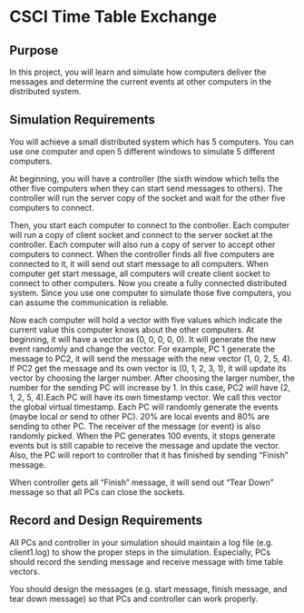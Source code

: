 # CSCI Time Table Exchange

## Purpose

In this project, you will learn and simulate how computers deliver the messages and determine the current events at other computers in the distributed system.

## Simulation Requirements



You will achieve a small distributed system which has 5 computers. You can use one computer and open 5 different windows to simulate 5 different computers.

At beginning, you will have a controller (the sixth window which tells the other five computers when they can start send messages to others). The controller will run the server copy of the socket and wait for the other five computers to connect. 

Then, you start each computer to connect to the controller. Each computer will run a copy of client socket and connect to the server socket at the controller. Each computer will also run a copy of server to accept other computers to connect. When the controller finds all five computers are connected to it, it will send out start message to all computers. When computer get start message, all computers will create client socket to connect to other computers. Now you create a fully connected distributed system. Since you use one computer to simulate those five computers, you can assume the communication is reliable.

Now each computer will hold a vector with five values which indicate the current value this computer knows about the other computers. At beginning, it will have a vector as (0, 0, 0, 0, 0). It will generate the new event randomly and change the vector. For example, PC 1 generate the message to PC2, it will send the message with the new vector (1, 0, 2, 5, 4). If PC2 get the message and its own vector is (0, 1, 2, 3, 1), it will update its vector by choosing the larger number. After choosing the larger number, the number for the sending PC will increase by 1. In this case, PC2 will have (2, 1, 2, 5, 4).Each PC will have its own timestamp vector. We call this vector the global virtual timestamp. Each PC will randomly generate the events (maybe local or send to other PC). 20% are local events and 80% are sending to other PC. The receiver of the message (or event) is also randomly picked. When the PC generates 100 events, it stops generate events but is still capable to receive the message and update the vector. Also, the PC will report to controller that it has finished by sending “Finish” message.

When controller gets all “Finish” message, it will send out “Tear Down” message so that all PCs can close the sockets.

## Record and Design Requirements

All PCs and controller in your simulation should maintain a log file (e.g. client1.log) to show the proper steps in the simulation. Especially, PCs should record the sending message and receive message with time table vectors.

You should design the messages (e.g. start message, finish message, and tear down message) so that PCs and controller can work properly.

